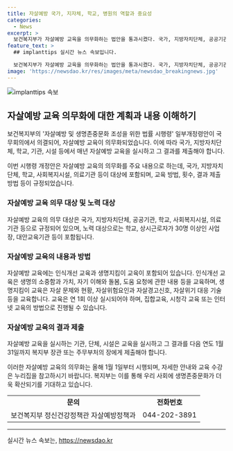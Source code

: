 ```yaml
---
title: 자살예방 국가, 지자체, 학교, 병원의 역할과 중요성
categories:
  - News
excerpt: >
  보건복지부가 자살예방 교육을 의무화하는 법안을 통과시켰다. 국가, 지방자치단체, 공공기관, 학교, 병원 등은 매년 한 차례 자살예방 교육을 실시해야 하며, 그 결과를 제출해야 한다. 교육 대상은 국가 및 지방자치단체 기관, 학교, 사회복지시설, 병원 등이며, 교육 내용에는 자살예방 인식개선과 생명지킴이 교육이 포함된다. 자세한 내용은 보건복지부 웹사이트를 참고하면 된다. 이에 대한 정책브리핑은 출처를 밝힌다면 자유롭게 이용할 수 있다. (출처: 정책브리핑 www.korea.kr)
feature_text: >
  ## implanttips 실시간 뉴스 속보입니다.

  보건복지부가 자살예방 교육을 의무화하는 법안을 통과시켰다. 국가, 지방자치단체, 공공기관, 학교, 병원 등은 매년 한 차례 자살예방 교육을 실시해야 하며, 그 결과를 제출해야 한다. 교육 대상은 국가 및 지방자치단체 기관, 학교, 사회복지시설, 병원 등이며, 교육 내용에는 자살예방 인식개선과 생명지킴이 교육이 포함된다. 자세한 내용은 보건복지부 웹사이트를 참고하면 된다. 이에 대한 정책브리핑은 출처를 밝힌다면 자유롭게 이용할 수 있다. (출처: 정책브리핑 www.korea.kr)
image: 'https://newsdao.kr/res/images/meta/newsdao_breakingnews.jpg'
---
```


<p><img src="https://newsdao.kr/res/images/meta/newsdao_breakingnews.jpg" alt="implanttips 속보" /></p>

<h2 data-ke-size="size26">자살예방 교육 의무화에 대한 계획과 내용 이해하기</h2>

<p>보건복지부의 '자살예방 및 생명존중문화 조성을 위한 법률 시행령' 일부개정령안이 국무회의에서 의결되어, 자살예방 교육이 의무화되었습니다. 이에 따라 국가, 지방자치단체, 학교, 기관, 시설 등에서 매년 자살예방 교육을 실시하고 그 결과를 제출해야 합니다.</p>

<p data-ke-size="size16">이번 시행령 개정안은 자살예방 교육의 의무화를 주요 내용으로 하는데, 국가, 지방자치단체, 학교, 사회복지시설, 의료기관 등이 대상에 포함되며, 교육 방법, 횟수, 결과 제출 방법 등이 규정되었습니다.</p>

<h3 data-ke-size="size24">자살예방 교육 의무 대상 및 노력 대상</h3>

<p data-ke-size="size16">자살예방 교육의 의무 대상은 국가, 지방자치단체, 공공기관, 학교, 사회복지시설, 의료기관 등으로 규정되어 있으며, 노력 대상으로는 학교, 상시근로자가 30명 이상인 사업장, 대안교육기관 등이 포함됩니다.</p>

<h3 data-ke-size="size24">자살예방 교육의 내용과 방법</h3>

<p data-ke-size="size16">자살예방 교육에는 인식개선 교육과 생명지킴이 교육이 포함되어 있습니다. 인식개선 교육은 생명의 소중함과 가치, 자기 이해와 돌봄, 도움 요청에 관한 내용 등을 교육하며, 생명지킴이 교육은 자살 문제와 현황, 자살위험요인과 자살경고신호, 자살위기 대응 기술 등을 교육합니다. 교육은 연 1회 이상 실시되어야 하며, 집합교육, 시청각 교육 또는 인터넷 교육의 방법으로 진행될 수 있습니다.</p>

<h3 data-ke-size="size24">자살예방 교육의 결과 제출</h3>

<p data-ke-size="size16">자살예방 교육을 실시하는 기관, 단체, 시설은 교육을 실시하고 그 결과를 다음 연도 1월 31일까지 복지부 장관 또는 주무부처의 장에게 제출해야 합니다.</p>

<p>이러한 자살예방 교육의 의무화는 올해 1월 1일부터 시행되며, 자세한 안내와 교육 수강은 누리집을 참고하시기 바랍니다. 복지부는 이를 통해 우리 사회에 생명존중문화가 더욱 확산되기를 기대하고 있습니다.</p>

<p data-ke-size="size16"></p>

<table>
<tbody>
<tr>
<td style="text-align: center; height: 17px;"><b>문의</b></td>
<td style="text-align: center; height: 17px;"><b>전화번호</b></td>
</tr>
<tr>
<td style="text-align: center; height: 17px;">보건복지부 정신건강정책관 자살예방정책과</td>
<td style="text-align: center; height: 17px;">044-202-3891</td>
</tr>
</tbody>
</table>

<hr>
실시간 뉴스 속보는, <a href="https://newsdao.kr" rel="dofollow">https://newsdao.kr</a>


